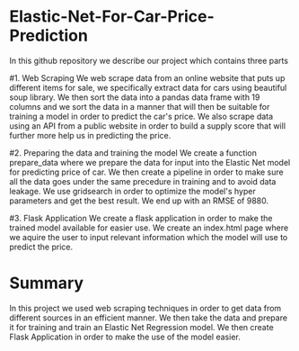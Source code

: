# Elastic-Net-For-Car-Price-Prediction

In this github repository we describe our project which contains three parts

#1. Web Scraping
We web scrape data from an online website that puts up different items for sale, we specifically extract data for cars using beautiful soup library.
We then sort the data into a pandas data frame with 19 columns and we sort the data in a manner that will then be suitable for training a model in order to predict the car's price.
We also scrape data using an API from a public website in order to build a supply score that will further more help us in predicting the price.

#2. Preparing the data and training the model
We create a function prepare_data where we prepare the data for input into the Elastic Net model for predicting price of car.
We then create a pipeline in order to make sure all the data goes under the same precedure in training and to avoid data leakage.
We use gridsearch in order to optimize the model's hyper parameters and get the best result.
We end up with an RMSE of 9880.

#3. Flask Application
We create a flask application in order to make the trained model available for easier use.
We create an index.html page where we aquire the user to input relevant information which the model will use to predict the price.

# Summary
In this project we used web scraping techniques in order to get data from different sources in an efficient manner. 
We then take the data and prepare it for training and train an Elastic Net Regression model. 
We then create Flask Application in order to make the use of the model easier.
